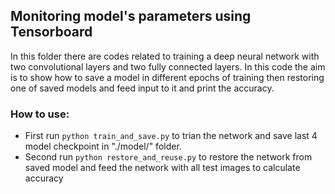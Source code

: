 ## Monitoring model's parameters using Tensorboard

In this folder there are codes related to training a deep neural network with two convolutional layers and two 
fully connected layers. In this code the aim is to show how to save a model in different epochs of training then 
restoring one of saved models and feed input to it and print the accuracy.

### How to use:

* First run `python train_and_save.py` to trian the network and save last 4 model checkpoint in "./model/" folder.
* Second run `python restore_and_reuse.py` to restore the network from saved model and feed the network with all test images to calculate accuracy
